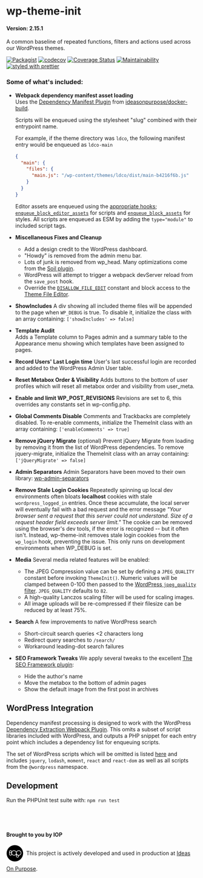 # wp-theme-init

#### Version: 2.15.1

A common baseline of repeated functions, filters and actions used across our WordPress themes.

[![Packagist](https://badgen.net/packagist/v/ideasonpurpose/wp-theme-init)](https://packagist.org/packages/ideasonpurpose/wp-theme-init)
[![codecov](https://codecov.io/gh/ideasonpurpose/wp-theme-init/branch/master/graph/badge.svg)](https://codecov.io/gh/ideasonpurpose/wp-theme-init)
[![Coverage Status](https://coveralls.io/repos/github/ideasonpurpose/wp-theme-init/badge.svg)](https://coveralls.io/github/ideasonpurpose/wp-theme-init)
[![Maintainability](https://api.codeclimate.com/v1/badges/38a14503add2806a99bd/maintainability)](https://codeclimate.com/github/ideasonpurpose/wp-theme-init/maintainability)
[![styled with prettier](https://img.shields.io/badge/styled_with-prettier-ff69b4.svg)](https://github.com/prettier/prettier)

### Some of what's included:

- **Webpack dependency manifest asset loading**<br>
  Uses the [Dependency Manifest Plugin](https://github.com/ideasonpurpose/docker-build/blob/master/lib/DependencyManifestPlugin.js) from [ideasonpurpose/docker-build](https://github.com/ideasonpurpose/docker-build).

  Scripts will be enqueued using the stylesheet "slug" combined with their entrypoint name.

  For example, if the theme directory was `ldco`, the following manifest entry would be enqueued as `ldco-main`

  ```json
  {
    "main": {
      "files": {
        "main.js": "/wp-content/themes/ldco/dist/main-b4216f6b.js"
      }
    }
  }
  ```

  Editor assets are enqueued using the [appropriate hooks](https://developer.wordpress.org/block-editor/how-to-guides/enqueueing-assets-in-the-editor/#editor-content-scripts-and-styles); [`enqueue_block_editor_assets`](https://developer.wordpress.org/reference/hooks/enqueue_block_editor_assets/) for scripts and [`enqueue_block_assets`](https://developer.wordpress.org/reference/hooks/enqueue_block_assets/) for styles. All scripts are enqueued as ESM by adding the `type="module"` to included script tags.

- **Miscellaneous Fixes and Cleanup**

  - Add a design credit to the WordPress dashboard.
  - "Howdy" is removed from the admin menu bar.
  - Lots of junk is removed from wp_head. Many optimizations come from the [Soil plugin](https://roots.io/plugins/soil/).
  - WordPress will attempt to trigger a webpack devServer reload from the `save_post` hook.
  - Override the [`DISALLOW_FILE_EDIT`](https://developer.wordpress.org/apis/wp-config-php/#disable-the-plugin-and-theme-file-editor) constant and block access to the [Theme File Editor](https://wordpress.org/documentation/article/appearance-theme-file-editor-screen/).

- **ShowIncludes**
  A div showing all included theme files will be appended to the page when `WP_DEBUG` is true. To disable it, initialize the class with an array containing: `['showIncludes' => false]`

- **Template Audit**  
   Adds a Template column to Pages admin and a summary table to the Appearance menu showing which templates have been assigned to pages.

- **Record Users' Last Login time**
  User's last successful login are recorded and added to the WordPress Admin User table.

- **Reset Metabox Order & Visibility**
  Adds buttons to the bottom of user profiles which will reset all metabox order and visibility from user_meta.

- **Enable and limit WP_POST_REVISIONS**
  Revisions are set to 6, this overrides any constants set in wp-config.php.

- **Global Comments Disable**
  Comments and Trackbacks are completely disabled. To re-enable comments, initialize the ThemeInit class with an array containing: `['enableComments' => true]`

- **Remove jQuery Migrate** (optional)
  Prevent jQuery Migrate from loading by removing it from the list of WordPress dependencies. To remove jquery-migrate, initialize the ThemeInit class with an array containing: `['jQueryMigrate' => false]`

- **Admin Separators**
  Admin Separators have been moved to their own library: [wp-admin-separators](https://github.com/ideasonpurpose/wp-admin-separators)

- **Remove Stale Login Cookies**
  Repeatedly spinning up local dev environments often bloats **localhost** cookies with stale `wordpress_logged_in` entries. Once these accumulate, the local server will eventually fail with a bad request and the error message _"Your browser sent a request that this server could not understand. Size of a request header field exceeds server limit."_ The cookie can be removed using the browser's dev tools, if the error is recognized -- but it often isn't. Instead, wp-theme-init removes stale login cookies from the `wp_login` hook, preventing the issue. This only runs on development environments when WP_DEBUG is set.

- **Media**
  Several media related features will be enabled:

  - The JPEG Compression value can be set by defining a `JPEG_QUALITY` constant before invoking `ThemeInit()`. Numeric values will be clamped between 0-100 then passed to the [WordPress `jpeg_quality` filter](https://developer.wordpress.org/reference/hooks/jpeg_quality/). `JPEG_QUALITY` defaults to `82`.
  - A high-quality Lanczos scaling filter will be used for scaling images.
  - All image uploads will be re-compressed if their filesize can be reduced by at least 75%.

- **Search**
  A few improvements to native WordPress search

  - Short-circuit search queries <2 characters long
  - Redirect query searches to `/search/`
  - Workaround leading-dot search failures

- **SEO Framework Tweaks**
  We apply several tweaks to the excellent [The SEO Framework plugin](https://theseoframework.com/):
  - Hide the author's name
  - Move the metabox to the bottom of admin pages
  - Show the default image from the first post in archives

## WordPress Integration

Dependency manifest processing is designed to work with the WordPress [Dependency Extraction Webpack Plugin](https://developer.wordpress.org/block-editor/reference-guides/packages/packages-dependency-extraction-webpack-plugin/). This omits a subset of script libraries included with WordPress, and outputs a PHP snippet for each entry point which includes a dependency list for enqueuing scripts.

The set of WordPress scripts which will be omitted is listed [here](https://github.com/WordPress/gutenberg/tree/trunk/packages/dependency-extraction-webpack-plugin#webpack) and includes `jquery`, `lodash`, `moment`, `react` and `react-dom` as well as all scripts from the `@wordpress` namespace.

## Development

Run the PHPUnit test suite with: `npm run test`

<!-- START IOP CREDIT BLURB -->

## &nbsp;

#### Brought to you by IOP

<a href="https://www.ideasonpurpose.com"><img src="https://raw.githubusercontent.com/ideasonpurpose/ideasonpurpose/master/iop-logo-white-on-black-88px.png" height="44" align="top" alt="IOP Logo"></a><img src="https://raw.githubusercontent.com/ideasonpurpose/ideasonpurpose/master/spacer.png" align="middle" width="4" height="54"> This project is actively developed and used in production at <a href="https://www.ideasonpurpose.com">Ideas On Purpose</a>.

<!-- END IOP CREDIT BLURB -->
